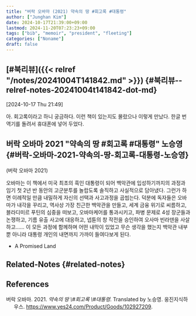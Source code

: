 ```yaml
---
title: "버락 오바마 (2021) 약속의 땅 #회고록 #대통령"
author: ["Junghan Kim"]
date: 2024-10-17T21:39:00+09:00
lastmod: 2024-11-20T07:23:23+09:00
tags: ["bib", "memoir", "president", "fleeting"]
categories: ["Noname"]
draft: false
---
```


<!--more-->


## [#북리뷰]({{< relref "/notes/20241004T141842.md" >}}) {#북리뷰--relref-notes-20241004t141842-dot-md}

<span class="timestamp-wrapper"><span class="timestamp">[2024-10-17 Thu 21:49]</span></span>

아. 회고록이라고 하니 궁금하다. 이런 책이 있는지도 몰랐으나 이렇게 만났다. 한글 번역기를 돌려서 휴대폰에 넣어 두었다.


## 버락 오바마 2021 "약속의 땅 #회고록 #대통령" 노승영 {#버락-오바마-2021-약속의-땅-회고록-대통령-노승영}

(버락 오바마 2021)

오바마는 이 책에서 미국 최초의 흑인 대통령이 되어 백악관에 입성하기까지의 과정과 임기 첫 2년 반 동안의 고군분투를 놀랍도록 솔직하고 사실적으로 담아냈다. 그런가 하면 이례적일 만큼 내밀하게 자신의 선택과 사고과정을 곱씹는다. 덕분에 독자들은 오바마가 내각을 꾸리고, 역사상 가장 친근한 백악관을 만들고, 세계 금융 위기로 씨름하고, 블라디미르 푸틴의 심중을 떠보고, 오바마케어를 통과시키고, 파병 문제로 4성 장군들과 논쟁하고, 기름 유출 사고에 대응하고, 넵튠의 창 작전을 승인하여 오사마 빈라덴을 사살하고…… 이 모든 과정에 함께하며 어떤 내막이 있었고 무슨 생각을 했는지 백악관 내부뿐 아니라 대통령 개인의 내면까지 가까이 들여다보게 된다.

-   A Promised Land


## Related-Notes {#related-notes}

## References

<style>.csl-entry{text-indent: -1.5em; margin-left: 1.5em;}</style><div class="csl-bib-body">
  <div class="csl-entry">버락 오바마. 2021. <i>약속의 땅 \#회고록 \#대통령</i>. Translated by 노승영. 웅진지식하우스. <a href="https://www.yes24.com/Product/Goods/102927209">https://www.yes24.com/Product/Goods/102927209</a>.</div>
</div>
